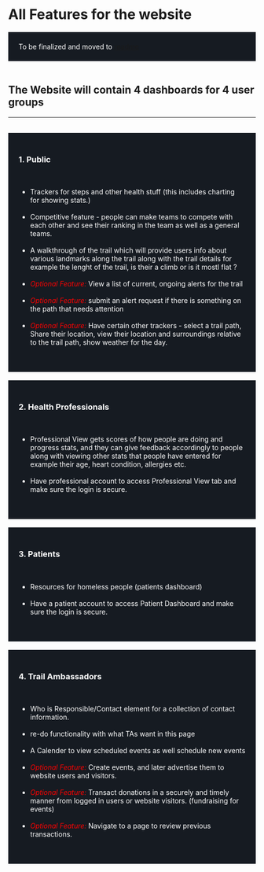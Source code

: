 # All Features for the website 

<div style="background-color: #161b22; color: white; padding:1.5em; ">
To be finalized and moved to <a href ="../../README.md">
readme</a>
</div>
<br>

## The Website will contain 4 dashboards for 4 user groups

<hr><br>

<div style="background-color: #161b22; color: white; padding:1.5em; ">
<h3>1. Public </h3><br>

<ul>
<li>Trackers for steps and other health stuff (this includes charting for showing stats.)</li><br>
<li>Competitive feature - people can make teams to compete with each other and see their ranking in the team as well as a general teams.</li><br>
<li>A walkthrough of the trail which will provide users info about various landmarks along the trail along with the trail details for example the lenght of the trail, is their a climb or is it mostl flat ?</li><br>
<li><i style="color: Red">Optional Feature: </i> View a list of current, ongoing alerts for the trail </li><br>
<li><i style="color: Red">Optional Feature:</i> submit an alert request if there is something on the path that needs attention</li><br>
<li><i style="color: Red">Optional Feature:</i> Have certain other trackers - select a trail path, Share their location, view their location and surroundings relative to the trail path, show weather for the day.</li><br>
</ul>
</div>

<br>

<div style="background-color: #161b22; color: white; padding:1.5em; ">
<h3>2. Health Professionals </h3><br>

<ul>
<li>Professional View gets scores of how people are doing and progress stats, and they can give feedback accordingly to people along with viewing other stats that people have entered for example their age, heart condition, allergies etc.</li><br>
<li>Have professional account to access Professional View tab and make sure the login is secure.</li><br>
</ul>
</div>

<br>

<div style="background-color: #161b22; color: white; padding:1.5em; ">
<h3>3. Patients </h3><br>

<ul>
<li>Resources for homeless people (patients dashboard)</li><br>
<li>Have a patient account to access Patient Dashboard and make sure the login is secure.</li><br>
</ul>
</div>

<br>

<div style="background-color: #161b22; color: white; padding:1.5em; ">
<h3>4. Trail Ambassadors </h3><br>

<ul>
<li>Who is Responsible/Contact element for a collection of contact information.</li><br>
<li>re-do functionality with what TAs want in this page</li><br>
<li>A Calender to view scheduled events as well schedule new events</li><br>
<li><i style="color: Red">Optional Feature: </i>  Create events, and later advertise them to website users and visitors.</li><br>
<li><i style="color: Red">Optional Feature: </i>Transact donations in a securely and timely manner from logged in users or website visitors. (fundraising for events)</li><br>
<li><i style="color: Red">Optional Feature: </i> Navigate to a page to review previous transactions. </li><br>
</ul>
</div>
